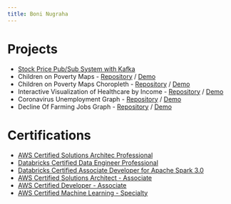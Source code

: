 ```yaml
---
title: Boni Nugraha
---
```

# Projects
- <a href="https://nugrahacode.github.io/stock-price-kafka-stream/">Stock Price Pub/Sub System with Kafka</a>
- Children on Poverty Maps - <a href="https://github.com/nugrahacode/poverty_interactive_map" target="_blank">Repository</a> / <a href="./poverty_interactive_map/" target="_blank">Demo</a>
- Children on Poverty Maps Choropleth - <a href="https://github.com/nugrahacode/interactive_poverty_choropleth" target="_blank">Repository</a> / <a href="./interactive_poverty_choropleth/" target="_blank">Demo</a>
- Interactive Visualization of Healthcare by Income - <a href="https://github.com/nugrahacode/interactive_income_graph" target="_blank">Repository</a> / <a href="https://nugrahacode.github.io/interactive_income_graph/" target="_blank">Demo</a>
- Coronavirus Unemployment Graph - <a href="https://github.com/nugrahacode/CoronaVirus_UnEmployment" target="_blank">Repository</a> / <a href="https://nugrahacode.github.io/CoronaVirus_UnEmployment/" target="_blank">Demo</a>
- Decline Of Farming Jobs Graph - <a href="https://github.com/nugrahacode/Graph_Decline_Of_Farming" target="_blank">Repository</a> / <a href="https://nugrahacode.github.io/Graph_Decline_Of_Farming/" target="_blank">Demo</a>


# Certifications
- <a href="https://www.credly.com/badges/4d2a7766-7ab0-4cc5-8a7c-bff5c705e75f" target="_blank">AWS Certified Solutions Architec Professional</a>
- <a href="https://credentials.databricks.com/a3713fad-6549-4db4-badf-c49e6b050745#gs.7ihnmv" target="_blank">Databricks Certified Data Engineer Professional</a>
- <a href="https://credentials.databricks.com/5f91343b-8906-439e-a023-7cfa5bcd7aac#gs.7ihom7" target="_blank">Databricks Certified Associate Developer for Apache Spark 3.0</a>
- <a href="https://www.credly.com/badges/bf958fa1-efbf-4dd8-a058-b0caa57c1fa9" target="_blank">AWS Certified Solutions Architect - Associate</a>
- <a href="https://www.credly.com/badges/6e0d742c-ce37-4bd9-b5c1-1417e4a3ea32" target="_blank">AWS Certified Developer - Associate</a>
- <a href="https://www.credly.com/badges/39ab8c38-3666-4147-88e4-3d843ce90a8f" target="_blank">AWS Certified Machine Learning - Specialty</a>

